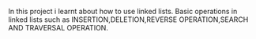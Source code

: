 In this project i learnt about how to use linked lists. Basic operations in linked lists such as INSERTION,DELETION,REVERSE OPERATION,SEARCH AND TRAVERSAL OPERATION.
